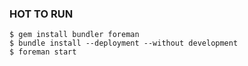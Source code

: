 ### HOT TO RUN ###

    $ gem install bundler foreman
    $ bundle install --deployment --without development
    $ foreman start

